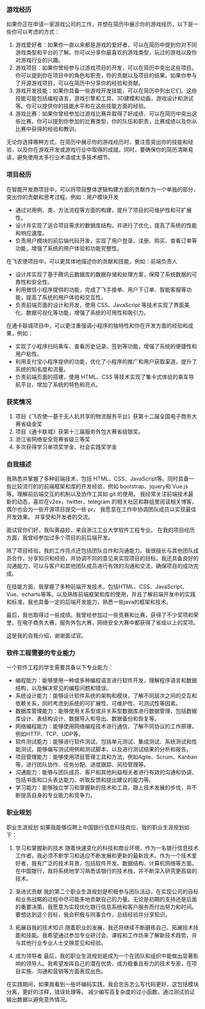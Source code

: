 ### 游戏经历 

如果你正在申请一家游戏公司的工作，并想在简历中展示你的游戏经历，以下是一些你可以考虑的方式：

1. 游戏爱好者：如果你一直以来都是游戏的爱好者，可以在简历中提到你对不同游戏类型和平台的了解。你可以分享你最喜欢的游戏类型，玩过的游戏以及你对游戏行业的兴趣。
2. 游戏项目：如果你曾经参与过游戏项目的开发，可以在简历中突出这些项目。你可以提到你在项目中的角色和职责，你的贡献以及项目的结果。如果你参与了开源游戏项目，可以在简历中分享你的经验和贡献。
3. 游戏开发技能：如果你具备一些游戏开发技能，可以在简历中列出它们。这些技能可能包括编程语言，游戏引擎和工具，3D建模和动画，游戏设计和测试等。你可以提供你的技能水平和在这些技能方面的经验。
4. 游戏比赛：如果你曾经参加过游戏比赛并取得了好成绩，可以在简历中突出这些比赛。你可以提到你参加的比赛类型，你的队伍和职责，比赛成绩以及你从比赛中获得的经验和教训。

无论你选择哪种方式，在简历中展示你的游戏经历时，要注意突出你的技能和经验，以及你在游戏开发或游戏行业中取得的成就。同时，要确保你的简历清晰易读，避免使用太多行业术语或太多技术细节。

### 项目经历

在智能开发商项目中，可以将项目整体逻辑构建方面的贡献作为一个单独的部分，突出你的贡献和思考过程。例如：用户模块开发

- 通过对用例、类、方法流程等方面的构建，提升了项目的可维护性和可扩展性。
- 设计并实现了适合项目需求的数据库结构，并进行了优化，提高了系统的性能和响应速度。
- 负责用户模块的前后端代码开发，实现了用户登录、注册、购买、查看订单等功能，增强了系统的用户体验和功能完整性。

在飞农使项目中，可以更具体地描述你的贡献和技能，例如：前端负责人

- 设计并实现了基于腾讯云数据库的数据存储和处理方案，保障了系统数据的可靠性和安全性。
- 利用微信小程序提供的功能，完成了飞手接单、用户下订单、智能客服等功能，提高了系统的用户体验和交互性。
- 负责前端页面的设计和开发，使用 CSS、JavaScript 等技术实现了界面美化、数据可视化等功能，增强了系统的可用性和吸引力。

在通卡联城项目中，可以更注重强调小程序的独特性和你在开发方面的经验和成果，例如：

- 实现了小程序扫码乘车、查看历史记录、签到等功能，增强了系统的便捷性和用户粘性。
- 利用支付宝小程序提供的功能，优化了小程序的推广和用户获取渠道，提升了系统的知名度和流量。
- 负责前端页面的搭建，使用 HTML、CSS 等技术实现了集卡式体验的乘车导航平台，增加了系统的特色和亮点。

### 获奖情况
1. 项目《飞农使—基于无人机共享的物流服务平台》获第十二届全国电子商务大赛省级金奖
2. 项目《通卡联城》获第十三届服务外包大赛省级银奖。
3. 浙江省网络安全竞赛省级三等奖
4. 多次获得学习单项奖学金、社会实践奖学金

### 自我描述

我熟悉并掌握了多种前端技术，包括 HTML、CSS、JavaScript等。同时具备一些比较流行的的前端框架和库的开发经验，例如 bootstrap、jquery和 Vue.js等。理解前后端交互的机制以及协作工具如 git 的使用。
我经常关注前端技术最新的动态，喜欢在v2ex，twitter，telegram 的相关社区和群组里阅读相关博客，偶尔也会为一些开源项目提交一些 pr。
我愿意在工作中协调团队成员以实现最佳开发效果。
并享受和开发者的交流。

面试官你们好，我叫黄益妙，来自浙江工业大学软件工程专业。
在我的项目经历方面，我曾经参加过多个项目的前后端开发。


除了项目经验，我的工作亮点还包括团队合作和沟通能力。我很擅长与其他团队成员合作，分享知识和经验，并协调不同的意见来实现项目的目标。我还具备良好的沟通能力，可以与客户和其他团队成员进行有效的沟通和交流，确保项目的成功完成。

在技能方面，我掌握了多种前端开发技术，包括HTML、CSS、JavaScript、Vue、echarts等等。以及熟练前端框架和库的使用，并且了解前端开发中的实践和标准。我也具备一定的后端开发能力，熟悉一些java的框架和技术。

最后，我也取得过一些成绩。我曾经参加过一些竞赛和比赛，获得了不少奖项和荣誉。在电子商务大赛，服务外包大赛，网络安全大赛中都获得了省级以上的奖项。

这是我的自我介绍，谢谢面试官。

### 软件工程需要的专业能力
一个软件工程的学生需要具备以下专业能力：
* 编程能力：能够使用一种或多种编程语言进行软件开发，理解程序语言和数据结构，以及解决常见的编程问题和错误。
* 系统设计能力：能够设计软件系统的架构和模块，了解不同层次之间的交互和依赖关系，同时考虑到系统的可扩展性、可维护性、可测试性等因素。
* 数据库管理能力：能够使用关系型或非关系型数据库进行数据管理，包括数据库设计、表结构设计、数据导入和导出、数据备份和恢复等。
* 网络编程能力：能够使用网络编程技术进行通信，了解不同协议的工作原理，例如HTTP、TCP、UDP等。
* 软件测试能力：能够进行软件测试，包括单元测试、集成测试、系统测试和性能测试，能够编写测试用例和测试脚本，以及进行测试结果的分析和报告。
* 项目管理能力：能够使用项目管理工具和方法，例如Agile、Scrum、Kanban等，进行团队协作、任务分配、进度跟踪、风险管理等。
* 沟通能力：能够与团队成员、客户和其他利益相关者进行有效的沟通和协调，包括书面和口头表达能力、听取反馈和提出建议的能力等。
* 学习能力：能够独立学习和掌握新的技术和工具，跟上技术发展的步伐，并不断提高自身的专业能力和竞争力。

### 职业规划
职业生涯规划
如果我能够应聘上中国银行信息科技岗位，我的职业生涯规划如下：

1. 学习和掌握新的技术
随着快速变化的科技和商业环境，作为一名银行信息技术工作者，我必须不断学习和适应不断发展和更新的最新技术。作为一个技术爱好者，我有广泛的技术背景，包括软件开发、数据结构、计算机网络等方面。在中国银行，我将系统地学习熟悉该银行的技术栈，并不断深入研究更高级的技术。

2. 渐进式贡献
我的第二个职业生涯规划是积极参与团队活动，在实现公司的目标和业务战略的过程中尽可能多地贡献自己的力量。无论是初期的支持还是后面的重要决策，我愿意为实现优化银行信息系统和客户服务而付出努力和时间。要想达到这个目标，我会积极与同事合作，总结经验并分享知识。

3. 拓展自我的技术知识
随着职业的发展，我还将继续不断磨练自己、拓展技术技能和技能。我希望通过参加专业研讨会、课程和工作坊来了解新技术趋势，并与其他行业专业人士交换意见和经验。

4. 成为领导者
最后，我的职业生涯规划是成为一个在团队和组织中能做出显著影响的领导人。我希望发挥自己的潜在优势、成为稳重且有力的技术专家，在项目实施、沟通和营销等方面表现出色。

在实践期间，如果我看到一些坏编码实践，我会忠告怎么写代码更好，这包括模块分离，更好的注释，错误处理等。 减少编写高复杂度的过小函数，通过测试验证输出数据以避免意外情况。